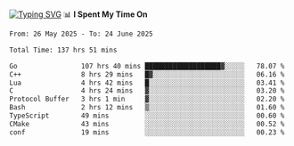 <a href="https://git.io/typing-svg"><img src="https://readme-typing-svg.demolab.com?font=Fira+Code&weight=700&size=35&pause=2000&center=true&random=false&width=1000&height=250&lines=%F0%9D%98%9B%F0%9D%98%A9%F0%9D%98%A6+%F0%9D%98%AD%F0%9D%98%AA%F0%9D%98%A7%F0%9D%98%A6+%F0%9D%98%B0%F0%9D%98%A7+%F0%9D%98%B5%F0%9D%98%A9%F0%9D%98%AA%F0%9D%98%B4+%F0%9D%98%B8%F0%9D%98%B0%F0%9D%98%B3%F0%9D%98%AD%F0%9D%98%A5+%F0%9D%98%AA%F0%9D%98%B4+%F0%9D%98%B0%F0%9D%98%AF%F0%9D%98%AD%F0%9D%98%BA+%F0%9D%98%B5%F0%9D%98%A9%F0%9D%98%A6+%F0%9D%98%A6%F0%9D%98%AF%F0%9D%98%AB%F0%9D%98%B0%F0%9D%98%BA%F0%9D%98%AE%F0%9D%98%A6%F0%9D%98%AF%F0%9D%98%B5+%F0%9D%98%B0%F0%9D%98%A7+%F0%9D%98%A5%F0%9D%98%A6%F0%9D%98%A4%F0%9D%98%A6%F0%9D%98%B1%F0%9D%98%B5%F0%9D%98%AA%F0%9D%98%B0%F0%9D%98%AF" alt="Typing SVG" /></a>
📊 **I Spent My Time On** 

<!--START_SECTION:waka-->

```txt
From: 26 May 2025 - To: 24 June 2025

Total Time: 137 hrs 51 mins

Go                107 hrs 40 mins ███████████████████▓░░░░░   78.07 %
C++               8 hrs 29 mins   █▓░░░░░░░░░░░░░░░░░░░░░░░   06.16 %
Lua               4 hrs 42 mins   █░░░░░░░░░░░░░░░░░░░░░░░░   03.41 %
C                 4 hrs 24 mins   ▓░░░░░░░░░░░░░░░░░░░░░░░░   03.20 %
Protocol Buffer   3 hrs 1 min     ▓░░░░░░░░░░░░░░░░░░░░░░░░   02.20 %
Bash              2 hrs 12 mins   ▒░░░░░░░░░░░░░░░░░░░░░░░░   01.60 %
TypeScript        49 mins         ░░░░░░░░░░░░░░░░░░░░░░░░░   00.60 %
CMake             43 mins         ░░░░░░░░░░░░░░░░░░░░░░░░░   00.52 %
conf              19 mins         ░░░░░░░░░░░░░░░░░░░░░░░░░   00.23 %
```

<!--END_SECTION:waka-->
